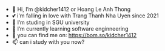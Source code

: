 - 👋 Hi, I’m @kidcher1412 or Hoang Le Anh Thong
- 💕 i'm falling in love with Trang Thanh Nha Uyen since 2021
- 👀 I’m studing in SGU university
- 🌱 I’m currently learning software enginneering
- 💞️ you can find me on: https://bom.so/kidcher1412
- 📫 can i study with you now?

<!---
kidcher1412/kidcher1412 is a ✨ special ✨ repository because its `README.md` (this file) appears on your GitHub profile.
You can click the Preview link to take a look at your changes.
--->

